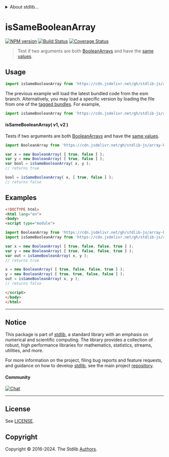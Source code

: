 <!--

@license Apache-2.0

Copyright (c) 2024 The Stdlib Authors.

Licensed under the Apache License, Version 2.0 (the "License");
you may not use this file except in compliance with the License.
You may obtain a copy of the License at

   http://www.apache.org/licenses/LICENSE-2.0

Unless required by applicable law or agreed to in writing, software
distributed under the License is distributed on an "AS IS" BASIS,
WITHOUT WARRANTIES OR CONDITIONS OF ANY KIND, either express or implied.
See the License for the specific language governing permissions and
limitations under the License.

-->


<details>
  <summary>
    About stdlib...
  </summary>
  <p>We believe in a future in which the web is a preferred environment for numerical computation. To help realize this future, we've built stdlib. stdlib is a standard library, with an emphasis on numerical and scientific computation, written in JavaScript (and C) for execution in browsers and in Node.js.</p>
  <p>The library is fully decomposable, being architected in such a way that you can swap out and mix and match APIs and functionality to cater to your exact preferences and use cases.</p>
  <p>When you use stdlib, you can be absolutely certain that you are using the most thorough, rigorous, well-written, studied, documented, tested, measured, and high-quality code out there.</p>
  <p>To join us in bringing numerical computing to the web, get started by checking us out on <a href="https://github.com/stdlib-js/stdlib">GitHub</a>, and please consider <a href="https://opencollective.com/stdlib">financially supporting stdlib</a>. We greatly appreciate your continued support!</p>
</details>

# isSameBooleanArray

[![NPM version][npm-image]][npm-url] [![Build Status][test-image]][test-url] [![Coverage Status][coverage-image]][coverage-url] <!-- [![dependencies][dependencies-image]][dependencies-url] -->

> Test if two arguments are both [BooleanArrays][@stdlib/array/bool] and have the [same values][@stdlib/assert/is-same-value].



<section class="usage">

## Usage

```javascript
import isSameBooleanArray from 'https://cdn.jsdelivr.net/gh/stdlib-js/assert-is-same-booleanarray@esm/index.mjs';
```
The previous example will load the latest bundled code from the esm branch. Alternatively, you may load a specific version by loading the file from one of the [tagged bundles](https://github.com/stdlib-js/assert-is-same-booleanarray/tags). For example,

```javascript
import isSameBooleanArray from 'https://cdn.jsdelivr.net/gh/stdlib-js/assert-is-same-booleanarray@v0.1.0-esm/index.mjs';
```

#### isSameBooleanArray( v1, v2 )

Tests if two arguments are both [BooleanArrays][@stdlib/array/bool] and have the [same values][@stdlib/assert/is-same-value].

```javascript
import BooleanArray from 'https://cdn.jsdelivr.net/gh/stdlib-js/array-bool@esm/index.mjs';

var x = new BooleanArray( [ true, false ] );
var y = new BooleanArray( [ true, false ] );
var bool = isSameBooleanArray( x, y );
// returns true

bool = isSameBooleanArray( x, [ true, false ] );
// returns false
```

</section>

<!-- /.usage -->

<section class="notes">

</section>

<!-- /.notes -->

<section class="examples">

## Examples

<!-- eslint no-undef: "error" -->

```html
<!DOCTYPE html>
<html lang="en">
<body>
<script type="module">

import BooleanArray from 'https://cdn.jsdelivr.net/gh/stdlib-js/array-bool@esm/index.mjs';
import isSameBooleanArray from 'https://cdn.jsdelivr.net/gh/stdlib-js/assert-is-same-booleanarray@esm/index.mjs';

var x = new BooleanArray( [ true, false, false, true ] );
var y = new BooleanArray( [ true, false, false, true ] );
var out = isSameBooleanArray( x, y );
// returns true

x = new BooleanArray( [ true, false, false, true ] );
y = new BooleanArray( [ true, true, false, false ] );
out = isSameBooleanArray( x, y );
// returns false

</script>
</body>
</html>
```

</section>

<!-- /.examples -->

<!-- Section for related `stdlib` packages. Do not manually edit this section, as it is automatically populated. -->

<section class="related">

</section>

<!-- /.related -->

<!-- Section for all links. Make sure to keep an empty line after the `section` element and another before the `/section` close. -->


<section class="main-repo" >

* * *

## Notice

This package is part of [stdlib][stdlib], a standard library with an emphasis on numerical and scientific computing. The library provides a collection of robust, high performance libraries for mathematics, statistics, streams, utilities, and more.

For more information on the project, filing bug reports and feature requests, and guidance on how to develop [stdlib][stdlib], see the main project [repository][stdlib].

#### Community

[![Chat][chat-image]][chat-url]

---

## License

See [LICENSE][stdlib-license].


## Copyright

Copyright &copy; 2016-2024. The Stdlib [Authors][stdlib-authors].

</section>

<!-- /.stdlib -->

<!-- Section for all links. Make sure to keep an empty line after the `section` element and another before the `/section` close. -->

<section class="links">

[npm-image]: http://img.shields.io/npm/v/@stdlib/assert-is-same-booleanarray.svg
[npm-url]: https://npmjs.org/package/@stdlib/assert-is-same-booleanarray

[test-image]: https://github.com/stdlib-js/assert-is-same-booleanarray/actions/workflows/test.yml/badge.svg?branch=v0.1.0
[test-url]: https://github.com/stdlib-js/assert-is-same-booleanarray/actions/workflows/test.yml?query=branch:v0.1.0

[coverage-image]: https://img.shields.io/codecov/c/github/stdlib-js/assert-is-same-booleanarray/main.svg
[coverage-url]: https://codecov.io/github/stdlib-js/assert-is-same-booleanarray?branch=main

<!--

[dependencies-image]: https://img.shields.io/david/stdlib-js/assert-is-same-booleanarray.svg
[dependencies-url]: https://david-dm.org/stdlib-js/assert-is-same-booleanarray/main

-->

[chat-image]: https://img.shields.io/gitter/room/stdlib-js/stdlib.svg
[chat-url]: https://app.gitter.im/#/room/#stdlib-js_stdlib:gitter.im

[stdlib]: https://github.com/stdlib-js/stdlib

[stdlib-authors]: https://github.com/stdlib-js/stdlib/graphs/contributors

[umd]: https://github.com/umdjs/umd
[es-module]: https://developer.mozilla.org/en-US/docs/Web/JavaScript/Guide/Modules

[deno-url]: https://github.com/stdlib-js/assert-is-same-booleanarray/tree/deno
[deno-readme]: https://github.com/stdlib-js/assert-is-same-booleanarray/blob/deno/README.md
[umd-url]: https://github.com/stdlib-js/assert-is-same-booleanarray/tree/umd
[umd-readme]: https://github.com/stdlib-js/assert-is-same-booleanarray/blob/umd/README.md
[esm-url]: https://github.com/stdlib-js/assert-is-same-booleanarray/tree/esm
[esm-readme]: https://github.com/stdlib-js/assert-is-same-booleanarray/blob/esm/README.md
[branches-url]: https://github.com/stdlib-js/assert-is-same-booleanarray/blob/main/branches.md

[stdlib-license]: https://raw.githubusercontent.com/stdlib-js/assert-is-same-booleanarray/main/LICENSE

[@stdlib/array/bool]: https://github.com/stdlib-js/array-bool/tree/esm

[@stdlib/assert/is-same-value]: https://github.com/stdlib-js/assert-is-same-value/tree/esm

</section>

<!-- /.links -->
